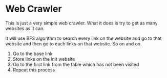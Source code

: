 # Web Crawler

This is just a very simple web crawler. What it does is try to get as many websites as it can.

It will use BFS algorithm to search every link on the website and go to that website and then go to each links on that website. So on and on.

1. Go to the base link
2. Store links on the init website
3. Go to the first link from the table which has not been visited
4. Repeat this process